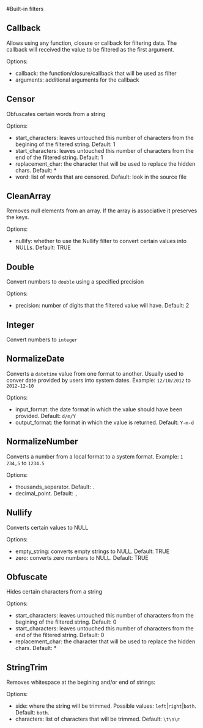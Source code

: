 #Built-in filters

## Callback

Allows using any function, closure or callback for filtering data. The callback will received the value to be filtered as the first argument.

Options:

- callback: the function/closure/callback that will be used as filter
- arguments: additional arguments for the callback

## Censor

Obfuscates certain words from a string

Options:

- start_characters: leaves untouched this number of characters from the begining of the filtered string. Default: 1
- start_characters: leaves untouched this number of characters from the end of the filtered string. Default: 1
- replacement_char: the character that will be used to replace the hidden chars. Default: *
- word: list of words that are censored. Default: look in the source file

## CleanArray

Removes null elements from an array. If the array is associative it preserves the keys.

Options:

- nullify: whether to use the Nullify filter to convert certain values into NULLs. Default: TRUE

## Double

Convert numbers to `double` using a specified precision

Options:

- precision: number of digits that the filtered value will have. Default: 2

## Integer

Convert numbers to `integer`

## NormalizeDate

Converts a `datetime` value from one format to another. Usually used to conver date provided by users into system dates.
Example: `12/10/2012` to `2012-12-10`

Options:

- input_format: the date format in which the value should have been provided. Default: `d/m/Y`
- output_format: the format in which the value is returned. Default: `Y-m-d`

## NormalizeNumber

Converts a number from a local format to a system format.
Example: `1 234,5` to `1234.5`

Options:

- thousands_separator. Default: `.`
- decimal_point. Default: `,`

## Nullify

Converts certain values to NULL

Options:

- empty_string: converts empty strings to NULL. Default: TRUE
- zero: converts zero numbers to NULL. Default: TRUE

## Obfuscate

Hides certain characters from a string

Options:

- start_characters: leaves untouched this number of characters from the begining of the filtered string. Default: 0
- start_characters: leaves untouched this number of characters from the end of the filtered string. Default: 0
- replacement_char: the character that will be used to replace the hidden chars. Default: *

## StringTrim

Removes whitespace at the begining and/or end of strings:

Options:

- side: where the string will be trimmed. Possible values: `left`|`right`|`both`. Default: `both`.
- characters: list of characters that will be trimmed. Default: `\t\n\r `
